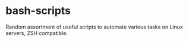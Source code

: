 # bash-scripts
Random assortment of useful scripts to automate various tasks on Linux servers, ZSH compatible.

